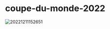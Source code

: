 # coupe-du-monde-2022

![20221211152651](https://user-images.githubusercontent.com/75996200/206909430-a4415edf-8a99-48ad-976a-f2af497972b5.png)

